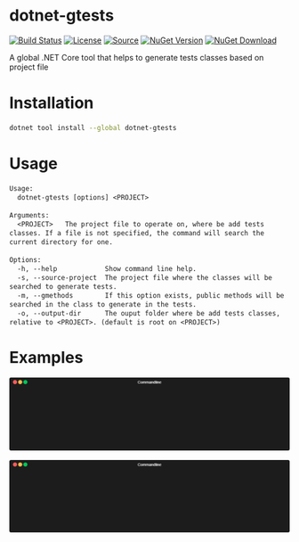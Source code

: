 # dotnet-gtests
[![Build Status](https://img.shields.io/travis/ramosisw/dotnet-gtests/master.svg?style=flat-square)](https://travis-ci.org/ramosisw/dotnet-gtests)
[![License](https://img.shields.io/badge/license-MIT-blue.svg?style=flat-square)](https://github.com/ramosisw/dotnet-gtests/blob/master/LICENSE)
[![Source](https://img.shields.io/badge/source-GitHub-purple.svg?style=flat-square)](https://github.com/ramosisw/dotnet-gtests)
[![NuGet Version](https://badgen.net/nuget/v/dotnet-gtests)](https://www.nuget.org/packages/dotnet-gtests/)
[![NuGet Download](https://img.shields.io/nuget/dt/dotnet-gtests.svg)](https://www.nuget.org/packages/dotnet-gtests/)

A global .NET Core tool that helps to generate tests classes based on project file 

# Installation
```sh
dotnet tool install --global dotnet-gtests
```

# Usage

```
Usage:
  dotnet-gtests [options] <PROJECT>
  
Arguments:
  <PROJECT>   The project file to operate on, where be add tests classes. If a file is not specified, the command will search the current directory for one.

Options:
  -h, --help            Show command line help.
  -s, --source-project  The project file where the classes will be searched to generate tests.
  -m, --gmethods        If this option exists, public methods will be searched in the class to generate in the tests.
  -o, --output-dir      The ouput folder where be add tests classes, relative to <PROJECT>. (default is root on <PROJECT>)
```


# Examples

<p align="center"><img src="/img/dotnet-gtests.gif?raw=true"/></p>

<p align="center"><img src="/img/dotnet-gtests-already-exists.gif?raw=true"/></p>